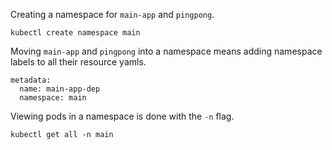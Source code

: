 Creating a namespace for `main-app` and `pingpong`.

```
kubectl create namespace main
```

Moving `main-app` and `pingpong` into a namespace means adding namespace labels to all their resource yamls.

```
metadata:
  name: main-app-dep
  namespace: main
```

Viewing pods in a namespace is done with the `-n` flag.

```
kubectl get all -n main
```
